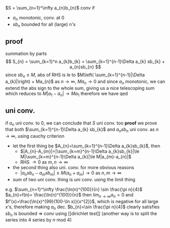 $S = \sum_{n=1}^\infty a_{n}b_{n}$ conv if
- $a_{n}$ monotonic, conv. at 0
- $sb_{n}$ bounded for all (large) n's

## proof
summation by parts
$$
S_{n} = \sum_{k=1}^n a_{k}b_{k} = \sum_{k=1}^{n-1}\Delta a_{k} sb_{k} + a_{n}sb_{n}
$$
since $sb_{n} \leq M$, abs of RHS is le to $M\left( \sum_{k=1}^{n-1}|\Delta a_{k}|\right) + Ma_{n}$
as $n\to \infty$, $Ma_{n} \to 0$ and since $a_{n}$ monotonic, we can extend the abs sign to the whole sum, giving us a nice telescoping sum which reduces to $M|a_{1}-a_{n}| \to Ma_{1}$
therefore we have qed

## uni conv.
if $a_{n}$ uni conv. to 0, we can conclude that $S$ uni conv. too
**proof**
we prove that both $\sum_{k=1}^{n-1}\Delta a_{k} sb_{k}$ and $a_{n}sb_{n}$ uni conv. as $n\to \infty$, using cauchy criterion
- let the first thing be $A_{n}=\sum_{k=1}^{n-1}\Delta a_{k}sb_{k}$, then
	- $|A_{n}-A_{m}|=|\sum_{k=m}^{n-1}\Delta a_{k}sb_{k}|\le M|\sum_{k=m}^{n-1}\Delta a_{k}|\le M|a_{m}-a_{n}|$
	- RHS $\to 0$ as $m,n\to\infty$
- the second thing also uni. conv. for more obvious reasons
	- $|a_{n}sb_{n}-a_{m}sb_{m}|\le M(a_{n}+a_{m}) \to 0$ as $n, m\to\infty$
- sum of two uni conv. thing is uni conv. using the limit thing

e.g. $\sum_{n=1}^\infty \frac{\ln(n)^{100}}{n} \sin \frac{\pi n}{4}$
$a_{n}=f(n)= \frac{\ln(n)^{100}}{n}$ then $\lim_{ n \to \infty }a_{n}=0$ and $f'(x)=\frac{\ln(x)^{99}(100-\ln x)}{x^{2}}$, which is negative for all large $x$'s, therefore making $a_{n}$ dec.
$b_{n}=\sin \frac{\pi n}{4}$ clearly satisfies $sb_{n}$ is bounded
=> conv using [[dirichlet test]]
(another way is to split the series into 4 series by $n\ \text{mod}\ 4$)

